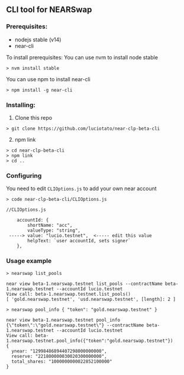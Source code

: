 ## CLI tool for NEARSwap 

### Prerequisites:

* nodejs stable (v14)
* near-cli

To install prerequisites:
You can use nvm to install node stable

`> nvm install stable`

You can use npm to install near-cli

`> npm install -g near-cli`

### Installing:

1. Clone this repo

`> git clone https://github.com/luciotato/near-clp-beta-cli`

2. npm link

```
> cd near-clp-beta-cli
> npm link
> cd ..
```

### Configuring

You need to edit `CLIOptions.js` to add your own near account

`> code near-clp-beta-cli/CLIOptions.js`

```
//CLIOptions.js

    accountId: {
        shortName: "acc",
        valueType: "string",
 -----> value: "lucio.testnet",  <----- edit this value
        helpText: `user accountId, sets signer`
    },
```

### Usage example

`> nearswap list_pools`

```
near view beta-1.nearswap.testnet list_pools --contractName beta-1.nearswap.testnet --accountId lucio.testnet
View call: beta-1.nearswap.testnet.list_pools()
[ 'gold.nearswap.testnet', 'usd.nearswap.testnet', [length]: 2 ]
```

`> nearswap pool_info { "token": "gold.nearswap.testnet" }`

```
near view beta-1.nearswap.testnet pool_info {\"token\":\"gold.nearswap.testnet\"} --contractName beta-1.nearswap.testnet --accountId lucio.testnet
View call: beta-1.nearswap.testnet.pool_info({"token":"gold.nearswap.testnet"})
{
  ynear: "12998486894407298000000000",
  reserve: "221800000030020300000000",
  total_shares: "1000000000022852100000"
}
```
